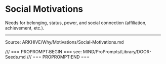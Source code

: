 # Social Motivations

Needs for belonging, status, power, and social connection (affiliation, achievement, etc.).

---
Source: ARKHIVE/Why/Motivations/Social-Motivations.md

/// === PROPROMPT:BEGIN ===
see: MIND/ProPrompts/Library/DOOR-Seeds.md
/// === PROPROMPT:END ===
